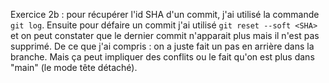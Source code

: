 Exercice 2b : pour récupérer l'id SHA d'un commit, j'ai utilisé la commande `git log`. Ensuite pour défaire un commit j'ai utilisé `git reset --soft <SHA>` et on peut constater que le dernier commit n'apparait plus mais il n'est pas supprimé. De ce que j'ai compris : on a juste fait un pas en arrière dans la branche. Mais ça peut impliquer des conflits ou le fait qu'on est plus dans "main" (le mode tête détaché).

